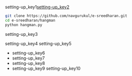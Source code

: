 setting-up_key1[setting-up_key2](https://github.com/navgurukul/e-sreedharan)


```bash
git clone https://github.com/navgurukul/e-sreedharan.git
cd e-sreedharan/hangman
python hangman.py
```
setting-up_key3


setting-up_key4
setting-up_key5
- setting-up_key6
- setting-up_key7
- setting-up_key8
- setting-up_key9
setting-up_key10
